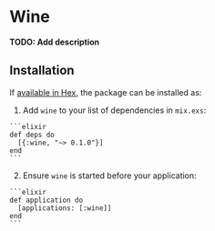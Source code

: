# Wine

**TODO: Add description**

## Installation

If [available in Hex](https://hex.pm/docs/publish), the package can be installed as:

  1. Add `wine` to your list of dependencies in `mix.exs`:

    ```elixir
    def deps do
      [{:wine, "~> 0.1.0"}]
    end
    ```

  2. Ensure `wine` is started before your application:

    ```elixir
    def application do
      [applications: [:wine]]
    end
    ```

